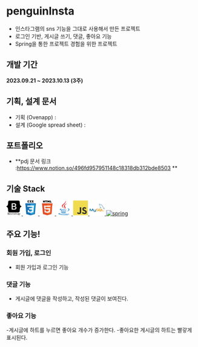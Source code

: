 # penguinInsta
- 인스타그램의 sns 기능을 그대로 사용해서 만든 프로젝트
- 로그인 기반, 게시글 쓰기, 댓글, 좋아요 기능
- Spring을 통한 프로젝트 경험을 위한 프로젝트

  
## 개발 기간
**2023.09.21 ~ 2023.10.13 (3주)**

## 기획, 설계 문서
- 기획 (Ovenapp) :
- 설계 (Google spread sheet) :

## 포트폴리오
- **pdj 문서 링크 :https://www.notion.so/496fd957951148c18318db312bde8503 **

## 기술 Stack
<p align="left"> <a href="https://getbootstrap.com" target="_blank" rel="noreferrer"> <img src="https://raw.githubusercontent.com/devicons/devicon/master/icons/bootstrap/bootstrap-plain-wordmark.svg" alt="bootstrap" width="40" height="40"/> </a> <a href="https://www.w3schools.com/css/" target="_blank" rel="noreferrer"> <img src="https://raw.githubusercontent.com/devicons/devicon/master/icons/css3/css3-original-wordmark.svg" alt="css3" width="40" height="40"/> </a> <a href="https://www.w3.org/html/" target="_blank" rel="noreferrer"> <img src="https://raw.githubusercontent.com/devicons/devicon/master/icons/html5/html5-original-wordmark.svg" alt="html5" width="40" height="40"/> </a> <a href="https://www.java.com" target="_blank" rel="noreferrer"> <img src="https://raw.githubusercontent.com/devicons/devicon/master/icons/java/java-original.svg" alt="java" width="40" height="40"/> </a> <a href="https://developer.mozilla.org/en-US/docs/Web/JavaScript" target="_blank" rel="noreferrer"> <img src="https://raw.githubusercontent.com/devicons/devicon/master/icons/javascript/javascript-original.svg" alt="javascript" width="40" height="40"/> </a> <a href="https://www.mysql.com/" target="_blank" rel="noreferrer"> <img src="https://raw.githubusercontent.com/devicons/devicon/master/icons/mysql/mysql-original-wordmark.svg" alt="mysql" width="40" height="40"/> </a> <a href="https://spring.io/" target="_blank" rel="noreferrer"> <img src="https://www.vectorlogo.zone/logos/springio/springio-icon.svg" alt="spring" width="40" height="40"/> </a> </p>

## 주요 기능!

### 회원 가입, 로그인
  - 회원 가입과 로그인 기능

### 댓글 기능
  - 게시글에 댓글을 작성하고, 작성된 댓글이 보여진다.

### 좋아요 기능
  -게시글에 하트를 누르면 좋아요 개수가 증가한다.
  -좋아요한 게시글의 하트는 빨갛게 표시된다.
